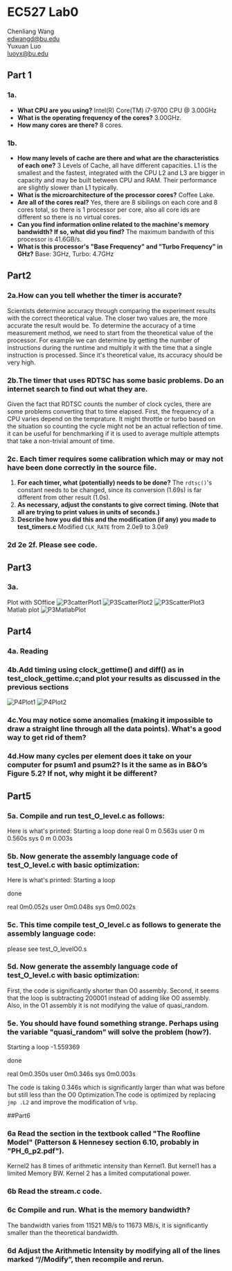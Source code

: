 # EC527 Lab0
Chenliang Wang\
edwangd@bu.edu\
Yuxuan Luo\
luoyx@bu.edu

## Part 1

### 1a.

- **What CPU are you using?** 
Intel(R) Core(TM) i7-9700 CPU @ 3.00GHz
- **What is the operating frequency of the cores?**
3.00GHz.
- **How many cores are there?**
8 cores.

### 1b.

- **How many levels of cache are there and what are the characteristics of each one?**
3 Levels of Cache, all have different capacities. L1 is the smallest and the fastest, integrated with the CPU
L2 and L3 are bigger in capacity and may be built between CPU and RAM. Their performance are slightly slower than L1 typically.
- **What is the microarchitecture of the processor cores?**
Coffee Lake. 
- **Are all of the cores real?**
Yes, there are 8 sibilings on each core and 8 cores total, so there is 1 processor per core, also all core ids are different so there is no virtual cores.
- **Can you find information online related to the machine's memory bandwidth? If so, what did
you find?**
The maximum bandwith of this processor is 41.6GB/s.
- **What is this processor's "Base Frequency" and "Turbo Frequency" in GHz?**
Base: 3GHz, Turbo: 4.7GHz

## Part2

### 2a.**How can you tell whether the timer is accurate?**

Scientists determine accuracy through comparing the experiment results with the correct theoretical value. The closer two values are, the more accurate the result would be. To determine the accuracy of a time measurement method, we need to start from the theoretical value of the processor. For example we can determine by getting the number of instructions during the runtime and multiply it with the time that a single instruction is processed. 
Since it's theoretical value, its accuracy should be very high.

### 2b.**The timer that uses RDTSC has some basic problems. Do an internet search to find out what they are.**

Given the fact that RDTSC counts the number of clock cycles, there are some problems converting that to time elapsed. First, the frequency of a CPU varies depend on the temprature. It might throttle or turbo based on the situation so counting the cycle might not be an actual reflection of time. 
it can be useful for benchmarking if it is used to average multiple attempts that take a non-trivial amount of time.

### 2c. **Each timer requires some calibration which may or may not have been done correctly in the source file.**

1. **For each timer, what (potentially) needs to be done?**
The `rdtsc()`'s constant needs to be changed, since its conversion (1.69s) is far different from other result (1.0s).
2. **As necessary, adjust the constants to give correct timing. (Note that all are trying to print values in units of seconds.)**
3. **Describe how you did this and the modification (if any) you made to test_timers.c**
Modified `CLK_RATE` from 2.0e9 to 3.0e9

### 2d 2e 2f. Please see code.

## Part3
### 3a.
Plot with SOffice
![P3catterPlot1](https://github.com/ChenliangEdward/EC527Lab0/blob/main/plots/plot1.png)
![P3ScatterPlot2](https://github.com/ChenliangEdward/EC527Lab0/blob/main/plots/plot2.png)
![P3ScatterPlot3](https://github.com/ChenliangEdward/EC527Lab0/blob/main/plots/plot3.png)
Matlab plot
![P3MatlabPlot](https://github.com/ChenliangEdward/EC527Lab0/blob/main/plots/matlabplot.png)
## Part4
### 4a. Reading
### 4b.**Add timing using clock_gettime() and diff() as in test_clock_gettime.c;and plot your results as discussed in the previous sections**
![P4Plot1](https://github.com/ChenliangEdward/EC527Lab0/blob/main/plots/part4plot.png)
![P4Plot2](https://github.com/ChenliangEdward/EC527Lab0/blob/main/plots/part4plot2.png)
### 4c.**You may notice some anomalies (making it impossible to draw a straight line through all the data points). What's a good way to get rid of them?**
### 4d.**How many cycles per element does it take on your computer for psum1 and psum2? Is it the same as in B&O’s Figure 5.2? If not, why might it be different?**

## Part5
### 5a. **Compile and run test_O_level.c as follows:**
Here is what's printed:
 Starting a loop
 done
real    0 m 0.563s
user    0 m 0.560s
sys     0 m 0.003s
### 5b. **Now generate the assembly language code of test_O_level.c with basic optimization:**
Here is what's printed:
 Starting a loop

 done

real    0m0.052s
user    0m0.048s
sys     0m0.002s
### 5c. **This time compile test_O_level.c as follows to generate the assembly language code:**
please see test_O_levelO0.s
### 5d. **Now generate the assembly language code of test_O_level.c with basic optimization:**
First, the code is significantly shorter than O0 assembly. Second, it seems that the loop is subtracting 200001 instead of adding like O0 assembly. Also, in the O1 assembly it is not modifying the value of quasi_random. 
### 5e. **You should have found something strange. Perhaps using the variable "quasi_random" will solve the problem (how?).**
 Starting a loop
-1.559369

 done

real    0m0.350s
user    0m0.346s
sys     0m0.003s

The code is taking 0.346s which is significantly larger than what was before but still less than the O0 Optimization.The code is optimized by replacing `jmp .L2` and improve the modification of `%rbp`.

##Part6

### 6a **Read the section in the textbook called "The Roofline Model" (Patterson & Hennesey section 6.10, probably in "PH_6_p2.pdf").**
Kernel2 has 8 times of arithmetic intensity than Kernel1. But kernel1 has a limited Memory BW. Kernel 2 has a limited computational power. 
### 6b **Read the stream.c code.**
### 6c **Compile and run. What is the memory bandwidth?**
The bandwidth varies from 11521 MB/s to 11673 MB/s, it is significantly smaller than the theoretical bandwidth.  
### 6d **Adjust the Arithmetic Intensity by modifying all of the lines marked “//Modify”, then recompile and rerun.**






